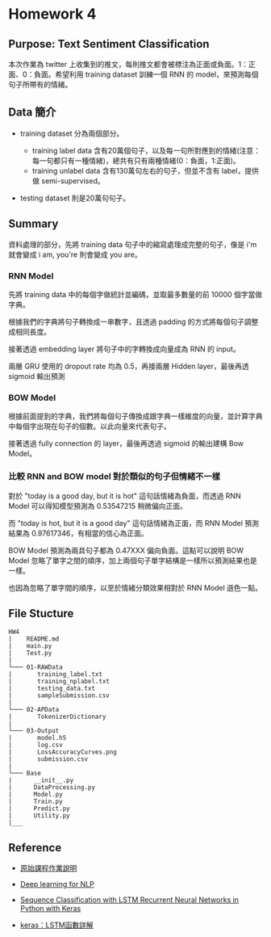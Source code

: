 # Homework 4


## Purpose: Text Sentiment Classification

本次作業為 twitter 上收集到的推文，每則推文都會被標注為正面或負面。1：正面、0：負面。希望利用 training dataset 訓練一個 RNN 的 model，來預測每個句子所帶有的情緒。


## Data 簡介
 
* training dataset 分為兩個部分。
    * training label data 含有20萬個句子，以及每一句所對應到的情緒(注意：每一句都只有一種情緒)，總共有只有兩種情緒(0：負面，1:正面)。
    * training unlabel data 含有130萬句左右的句子，但並不含有 label，提供做 semi-supervised。

* testing dataset 則是20萬句句子。


## Summary

資料處理的部分，先將 training data 句子中的縮寫處理成完整的句子，像是 i'm 就會變成 i am, you're 則會變成 you are。

### RNN Model

先將 training data 中的每個字做統計並編碼，並取最多數量的前 10000 個字當做字典。

根據我們的字典將句子轉換成一串數字，且透過 padding 的方式將每個句子調整成相同長度。

接著透過 embedding layer 將句子中的字轉換成向量成為 RNN 的 input。

兩層 GRU 使用的 dropout rate 均為 0.5，再接兩層 Hidden layer，最後再透 sigmoid 輸出預測

### BOW Model

根據前面提到的字典，我們將每個句子傳換成跟字典一樣維度的向量，並計算字典中每個字出現在句子的個數。以此向量來代表句子。

接著透過 fully connection 的 layer，最後再透過 sigmoid 的輸出建構 Bow Model。


### 比較 RNN and BOW model 對於類似的句子但情緒不一樣

對於 "today is a good day, but it is hot" 這句話情緒為負面，而透過 RNN Model 可以得知模型預測為 0.53547215 稍微偏向正面。

而 "today is hot, but it is a good day" 這句話情緒為正面，而 RNN Model 預測結果為 0.97617346，有相當的信心為正面。

BOW Model 預測為兩具句子都為 0.47XXX 偏向負面。這點可以說明 BOW Model 忽略了單字之間的順序，加上兩個句子單字結構是一樣所以預測結果也是一樣。

也因為忽略了單字間的順序，以至於情緒分類效果相對於 RNN Model 遜色一點。



## File Stucture

```
HW4
|    README.md
|    main.py
|    Test.py
|
└─── 01-RAWData
|       training_label.txt
|       training_nplabel.txt
|       testing_data.txt
|       sampleSubmission.csv
|
└─── 02-APData
|       TokenizerDictionary
|
└─── 03-Output
|       model.h5
|       log.csv
|       LossAccuracyCurves.png
|       submission.csv
|
└─── Base
|      __init__.py
|      DataProcessing.py
|      Model.py
|      Train.py
|      Predict.py
|      Utility.py
|___
```


## Reference

* [原始課程作業說明](https://docs.google.com/presentation/d/1HnyZowEamy8N4cUT0gY4aoRZuBTluIuoe8uYQdFxhI0/edit#slide=id.p)

* [Deep learning for NLP](https://pageperso.lis-lab.fr/benoit.favre/dl4nlp/tutorials/03-sentiment.pdf)

* [Sequence Classification with LSTM Recurrent Neural Networks in Python with Keras](https://machinelearningmastery.com/sequence-classification-lstm-recurrent-neural-networks-python-keras/)

* [keras：LSTM函數詳解](https://blog.csdn.net/jiangpeng59/article/details/77646186)